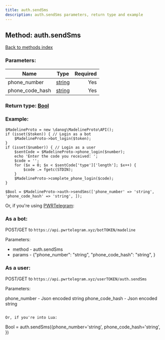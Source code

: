 ```yaml
---
title: auth.sendSms
description: auth.sendSms parameters, return type and example
---
```

## Method: auth.sendSms  
[Back to methods index](index.md)


### Parameters:

| Name     |    Type       | Required |
|----------|:-------------:|---------:|
|phone\_number|[string](../types/string.md) | Yes|
|phone\_code\_hash|[string](../types/string.md) | Yes|


### Return type: [Bool](../types/Bool.md)

### Example:


```
$MadelineProto = new \danog\MadelineProto\API();
if (isset($token)) { // Login as a bot
    $MadelineProto->bot_login($token);
}
if (isset($number)) { // Login as a user
    $sentCode = $MadelineProto->phone_login($number);
    echo 'Enter the code you received: ';
    $code = '';
    for ($x = 0; $x < $sentCode['type']['length']; $x++) {
        $code .= fgetc(STDIN);
    }
    $MadelineProto->complete_phone_login($code);
}

$Bool = $MadelineProto->auth->sendSms(['phone_number' => 'string', 'phone_code_hash' => 'string', ]);
```

Or, if you're using [PWRTelegram](https://pwrtelegram.xyz):

### As a bot:

POST/GET to `https://api.pwrtelegram.xyz/botTOKEN/madeline`

Parameters:

* method - auth.sendSms
* params - {"phone_number": "string", "phone_code_hash": "string", }



### As a user:

POST/GET to `https://api.pwrtelegram.xyz/userTOKEN/auth.sendSms`

Parameters:

phone_number - Json encoded string
phone_code_hash - Json encoded string


```

Or, if you're into Lua:

```
Bool = auth.sendSms({phone_number='string', phone_code_hash='string', })
```

